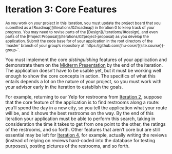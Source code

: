 # Iteration 3: Core Features

<small>
As you work on your project in this iteration, you must update the project board that you submitted as a [Roadmap](/iterations/0#roadmap) in Iteration 0 to keep track of your progress.
</small>

<small>
You may need to revise parts of the [Design](/iterations/1#design), and even parts of the [Project Proposal](/iterations/0#project-proposal) as you develop the application.
</small>

<small>
Submit the code base for of your application in the root directory of the `master` branch of your group’s repository at `https://github.com/jhu-oose/{{site.course}}-group-<identifier>`.
</small>

You must implement the core _distinguishing_ features of your application and demonstrate them on the [Midterm Presentation](/group-projects#presentations) by the end of the iteration. The application doesn’t have to be usable yet, but it must be working well enough to show the core concepts in action. The specifics of what this entails depends a lot on the nature of your project, so you must work with your advisor early in the iteration to establish the goals.

For example, returning to our Yelp for restrooms from [Iteration 2](/iterations/2), suppose that the core feature of the application is to find restrooms along a route: you’ll spend the day in a new city, so you tell the application what your route will be, and it shows the best restrooms on the way. By the end of this iteration your application must be able to perform this search, taking in consideration the time it takes to get from one point to the other, the ratings of the restrooms, and so forth. Other features that aren’t core but are still essential may be left for [Iteration 4](/iterations/4), for example, actually writing the reviews (instead of relying on reviews hard-coded into the database for testing purposes), posting pictures of the restrooms, and so forth.
